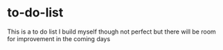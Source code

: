# to-do-list
This is a to do list I build myself though not perfect but there will be room for improvement in the coming days
